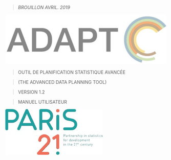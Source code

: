 > *BROUILLON AVRIL. 2019*

<img src="ADAPTmedia_fr\media\image1.jpeg" />

> OUTIL DE PLANIFICATION STATISTIQUE AVANCÉE

> (THE ADVANCED DATA PLANNING TOOL)

> VERSION 1.2

> MANUEL UTILISATEUR

<img src="ADAPTmedia_fr\media\image2.jpeg" />

